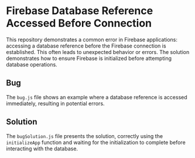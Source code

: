 # Firebase Database Reference Accessed Before Connection

This repository demonstrates a common error in Firebase applications: accessing a database reference before the Firebase connection is established.  This often leads to unexpected behavior or errors.  The solution demonstrates how to ensure Firebase is initialized before attempting database operations.

## Bug

The `bug.js` file shows an example where a database reference is accessed immediately, resulting in potential errors. 

## Solution

The `bugSolution.js` file presents the solution, correctly using the `initializeApp` function and waiting for the initialization to complete before interacting with the database. 
